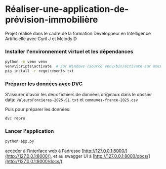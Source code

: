# Réaliser-une-application-de-prévision-immobilière
Projet réalisé dans le cadre de la formation Développeur en Intelligence Artificielle avec Cyril J et Melody D

### Installer l'environnement virtuel et les dépendances

```bash
python -m venv venv
venv\Scripts\activate  # Sur Windows (source venv/bin/activate sur macOS/Linux)
pip install -r requirements.txt
```

### Préparer les données avec DVC

S'assurer d'avoir les deux fichiers de données originaux dans le dossier data: `ValeursFoncieres-2025-S1.txt` et `communes-france-2025.csv`

Puis pour préparer les données:
```bash
dvc repro
```

### Lancer l'application

```bash
python app.py
```

accéder à l'interface web à l'adresse [http://127.0.0.1:8000/](http://127.0.0.1:8000/), et au swagger UI à [http://127.0.0.1:8000/docs/](http://127.0.0.1:8000/docs/).